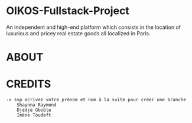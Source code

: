 # OIKOS-Fullstack-Project
An independent and high-end platform which consists in the location of luxurious and pricey real estate goods all localized in Paris.
# ABOUT
# CREDITS 
    -> svp ecrivez votre prénom et nom à la suite pour créer une branche
        Shaynna Raymond
        Djédjé Gboble
        Imène Toudeft
